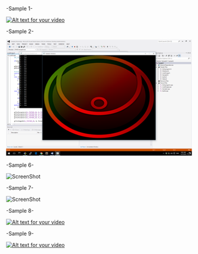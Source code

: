 -Sample 1-

[![Alt text for your video](http://img.youtube.com/vi/d-LG83sywxQ/0.jpg)](https://www.youtube.com/watch?v=d-LG83sywxQ)

-Sample 2-

![ScreenShot](https://github.com/bagidea/SDL2OpenGLSample2D/blob/master/s2.png)

-Sample 6-

![ScreenShot](https://fbcdn-sphotos-h-a.akamaihd.net/hphotos-ak-xap1/t31.0-8/12525345_1045975275474298_8478995989902100468_o.jpg)

-Sample 7-

![ScreenShot](https://scontent-sin1-1.xx.fbcdn.net/hphotos-xlt1/l/t31.0-8/12605312_1046013335470492_3801395870239670415_o.jpg)

-Sample 8-

[![Alt text for your video](http://img.youtube.com/vi/Tn6NYIYOCzE/0.jpg)](https://www.youtube.com/watch?v=Tn6NYIYOCzE)

-Sample 9-

[![Alt text for your video](http://img.youtube.com/vi/xKaMZo9W9C4/0.jpg)](https://www.youtube.com/watch?v=xKaMZo9W9C4)